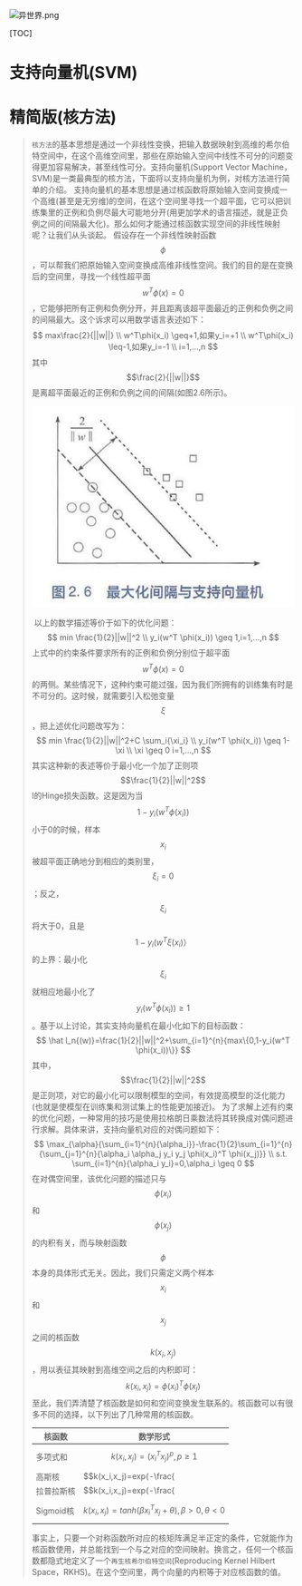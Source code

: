 ![异世界.png](https://upload-images.jianshu.io/upload_images/15675864-e39212ac990782cf.png)

[TOC]

# 支持向量机(SVM)

# 精简版(核方法)

>`核方法`的基本思想是通过一个非线性变换，把输入数据映射到高维的希尔伯特空间中，在这个高维空间里，那些在原始输入空间中线性不可分的问题变得更加容易解决，甚至线性可分。支持向量机(Support Vector Machine，SVM)是一类最典型的核方法，下面将以支持向量机为例，对核方法进行简单的介绍。
>    支持向量机的基本思想是通过核函数将原始输入空间变换成一个高维(甚至是无穷维)的空间，在这个空间里寻找一个超平面，它可以把训练集里的正例和负例尽最大可能地分开(用更加学术的语言描述，就是正负例之间的间隔最大化)。那么如何才能通过核函数实现空间的非线性映射呢？让我们从头谈起。
>    假设存在一个非线性映射函数$$\phi$$，可以帮我们把原始输入空间变换成高维非线性空间。我们的目的是在变换后的空间里，寻找一个线性超平面$$w^T\phi(x)=0$$，它能够把所有正例和负例分开，并且距离该超平面最近的正例和负例之间的间隔最大。这个诉求可以用数学语言表述如下：
>$$
>max\frac{2}{||w||} \\
>w^T\phi(x_i) \geq+1,如果y_i=+1 \\
>w^T\phi(x_i) \leq-1,如果y_i=-1 \\
>i=1,...,n
>$$
>其中$$\frac{2}{||w||}$$是离超平面最近的正例和负例之间的间隔(如图2.6所示)。
>
>![1571568105084](res/Machine%20Learning%20Base/1571568105084.png)
>
>​    以上的数学描述等价于如下的优化问题：
>$$
>min \frac{1}{2}||w||^2 \\
>y_i(w^T \phi(x_i)) \geq 1,i=1,...,n
>$$
>上式中的约束条件要求所有的正例和负例分别位于超平面$$w^T \phi(x)=0$$的两侧。某些情况下，这种约束可能过强，因为我们所拥有的训练集有时是不可分的。这时候，就需要引入松弛变量$$\xi$$，把上述优化问题改写为：
>$$
>min \frac{1}{2}||w||^2+C \sum_i{\xi_i} \\
>y_i(w^T \phi(x_i)) \geq 1- \xi \\
>\xi \geq 0
>i=1,...,n
>$$
>其实这种新的表述等价于最小化一个加了正则项$$\frac{1}{2}||w||^2$$l的Hinge损失函数。这是因为当$$1-y_i(w^T \phi(x_i))$$小于0的时候，样本$$x_i$$被超平面正确地分到相应的类别里，$$\xi_i =0$$；反之，$$\xi_i$$将大于0，且是$$1-y_i(w^T \xi (x_i)）$$的上界：最小化$$\xi_i $$就相应地最小化了$$y_i(w^T \phi(x_i)) \geq 1$$。基于以上讨论，其实支持向量机在最小化如下的目标函数：
>$$
>\hat l_n{(w)}=\frac{1}{2}||w||^2+\sum_{i=1}^{n}{max\{0,1-y_i(w^T \phi(x_i))\}}
>$$
>其中，$$\frac{1}{2}||w||^2$$是正则项，对它的最小化可以限制模型的空间，有效提高模型的泛化能力(也就是使模型在训练集和测试集上的性能更加接近)。
>为了求解上述有约束的优化问题，一种常用的技巧是使用拉格朗日乘数法将其转换成对偶问题进行求解。具体来讲，支持向量机对应的对偶问题如下：
>$$
>\max_{\alpha}{\sum_{i=1}^{n}{\alpha_i}}-\frac{1}{2}\sum_{i=1}^{n}{\sum_{j=1}^{n}{\alpha_i \alpha_j y_i y_j \phi(x_i)^T \phi(x_j)}} \\
>s.t. \sum_{i=1}^{n}{\alpha_i y_i}=0,\alpha_i \geq 0
>$$
>在对偶空间里，该优化问题的描述只与$$\phi(x_i)$$和$$\phi(x_j)$$的内积有关，而与映射函数$$\phi$$本身的具体形式无关。因此，我们只需定义两个样本$$x_i$$和$$x_j$$之间的核函数$$k(x_i,x_j)$$，用以表征其映射到高维空间之后的内积即可：
>$$
>k(x_i,x_j)=\phi(x_i)^T\phi(x_j)
>$$
>至此，我们弄清楚了核函数是如何和空间变换发生联系的。核函数可以有很多不同的选择，以下列出了几种常用的核函数。
>
>| 核函数     | 数学形式                                                    |
>| ---------- | ----------------------------------------------------------- |
>| 多项式和   | $$k(x_i,x_j)=(x_i^Tx_j)^p,p \geq1$$                           |
>| 高斯核     | $$k(x_i,x_j)=exp(-\frac{||x_i-x_j||^2}{2{\sigma}^2})$$        |
>| 拉普拉斯核 | $$k(x_i,x_j)=exp(-\frac{||x_i-x_j||}{\sigma}),\sigma >0$$     |
>| Sigmoid核  | $$k(x_i,x_j)=tanh(\beta x_i^T x_j+\theta),\beta>0, \theta<0$$ |
>
>事实上，只要一个对称函数所对应的核矩阵满足半正定的条件，它就能作为核函数使用，并总能找到一个与之对应的空间映射。换言之，任何一个核函数都隐式地定义了一个`再生核希尔伯特空间`(Reproducing Kernel Hilbert Space，RKHS)。在这个空间里，两个向量的内积等于对应核函数的值。

# 

>
